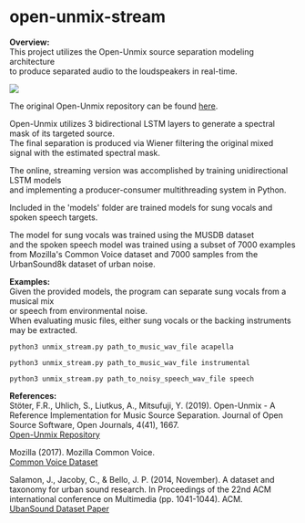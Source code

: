 # open-unmix-stream

<b>Overview:</b><br>
This project utilizes the Open-Unmix source separation modeling architecture <br>
to produce separated audio to the loudspeakers in real-time. <br>

<img src = "https://camo.githubusercontent.com/b5a867eb9b7c0a0fa0d8dc90962628ea41a8a374/68747470733a2f2f646f63732e676f6f676c652e636f6d2f64726177696e67732f642f652f32504143582d317654506f516950776d6466455434705a68756531527647376f45554a7a376555655176437536767a59654b5277486c366279345252546e7068496d534b4d306b354b587739725a316949466e7047572f7075623f773d39353926683d333038">

The original Open-Unmix repository can be found [here](https://github.com/sigsep/open-unmix-pytorch/blob/master/README.md).

Open-Unmix utilizes 3 bidirectional LSTM layers to generate a spectral mask of its targeted source.<br>
The final separation is produced via Wiener filtering the original mixed signal with the estimated spectral mask.

The online, streaming version was accomplished by training unidirectional LSTM models <br>
and implementing a producer-consumer multithreading system in Python. <br>

Included in the 'models' folder are trained models for sung vocals and spoken speech targets.

The model for sung vocals was trained using the MUSDB dataset <br>
and the spoken speech model was trained using a subset of 7000 examples <br>
from Mozilla's Common Voice dataset and 7000 samples from the UrbanSound8k dataset of urban noise. 

<b>Examples:</b><br>
Given the provided models, the program can separate sung vocals from a musical mix <br>
or speech from environmental noise.<br>
When evaluating music files, either sung vocals or the backing instruments may be extracted.
```
python3 unmix_stream.py path_to_music_wav_file acapella
```
```
python3 unmix_stream.py path_to_music_wav_file instrumental
```
```
python3 unmix_stream.py path_to_noisy_speech_wav_file speech
```
<b>References:</b><br>
Stöter, F.R., Uhlich, S., Liutkus, A., Mitsufuji, Y. (2019). Open-Unmix - A Reference Implementation for Music Source Separation. Journal of Open Source Software, Open Journals, 4(41), 1667.<br>
[Open-Unmix Repository](https://github.com/sigsep/open-unmix-pytorch/blob/master/README.md)

Mozilla (2017). Mozilla Common Voice.<br> 
[Common Voice Dataset](https://voice.mozilla.org/en)


Salamon, J., Jacoby, C., & Bello, J. P. (2014, November). A dataset and taxonomy for urban sound research. In Proceedings of the 22nd ACM international conference on Multimedia (pp. 1041-1044). ACM.<br>
[UbanSound Dataset Paper](https://www.researchgate.net/profile/Justin_Salamon/publication/267269056_A_Dataset_and_Taxonomy_for_Urban_Sound_Research/links/544936af0cf2f63880810a84/A-Dataset-and-Taxonomy-for-Urban-Sound-Research.pdf)
